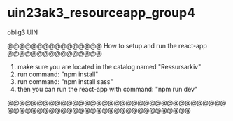 # uin23ak3_resourceapp_group4
 oblig3 UIN

@@@@@@@@@@@@@@@@ How to setup and run the react-app @@@@@@@@@@@@@@@@

1. make sure you are located in the catalog named "Ressursarkiv"
2. run command: "npm install"
3. run command: "npm install sass"
4. then you can run the react-app with command: "npm run dev"

@@@@@@@@@@@@@@@@@@@@@@@@@@@@@@@@@@@@@@@@@@@@@@@@@@@@@@@@@@@@@@@@@@@@
